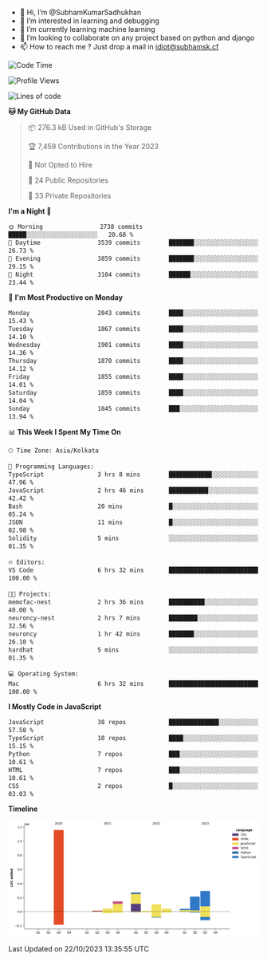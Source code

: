 - 👋 Hi, I’m @SubhamKumarSadhukhan
- 👀 I’m interested in learning and debugging
- 🌱 I’m currently learning machine learning
- 💞️ I’m looking to collaborate on any project based on python and django
- 📫 How to reach me ?
      Just drop a mail in idiot@subhamsk.cf

<!---
SubhamKumarSadhukhan/SubhamKumarSadhukhan is a ✨ special ✨ repository because its `README.md` (this file) appears on your GitHub profile.
You can click the Preview link to take a look at your changes.
--->


<!--START_SECTION:waka-->
![Code Time](http://img.shields.io/badge/Code%20Time-1%2C597%20hrs%2045%20mins-blue)

![Profile Views](http://img.shields.io/badge/Profile%20Views-1-blue)

![Lines of code](https://img.shields.io/badge/From%20Hello%20World%20I%27ve%20Written-2.3%20million%20lines%20of%20code-blue)

**🐱 My GitHub Data** 

> 📦 276.3 kB Used in GitHub's Storage 
 > 
> 🏆 7,459 Contributions in the Year 2023
 > 
> 🚫 Not Opted to Hire
 > 
> 📜 24 Public Repositories 
 > 
> 🔑 33 Private Repositories 
 > 
**I'm a Night 🦉** 

```text
🌞 Morning                2738 commits        █████░░░░░░░░░░░░░░░░░░░░   20.68 % 
🌆 Daytime                3539 commits        ███████░░░░░░░░░░░░░░░░░░   26.73 % 
🌃 Evening                3859 commits        ███████░░░░░░░░░░░░░░░░░░   29.15 % 
🌙 Night                  3104 commits        ██████░░░░░░░░░░░░░░░░░░░   23.44 % 
```
📅 **I'm Most Productive on Monday** 

```text
Monday                   2043 commits        ████░░░░░░░░░░░░░░░░░░░░░   15.43 % 
Tuesday                  1867 commits        ████░░░░░░░░░░░░░░░░░░░░░   14.10 % 
Wednesday                1901 commits        ████░░░░░░░░░░░░░░░░░░░░░   14.36 % 
Thursday                 1870 commits        ████░░░░░░░░░░░░░░░░░░░░░   14.12 % 
Friday                   1855 commits        ████░░░░░░░░░░░░░░░░░░░░░   14.01 % 
Saturday                 1859 commits        ████░░░░░░░░░░░░░░░░░░░░░   14.04 % 
Sunday                   1845 commits        ███░░░░░░░░░░░░░░░░░░░░░░   13.94 % 
```


📊 **This Week I Spent My Time On** 

```text
🕑︎ Time Zone: Asia/Kolkata

💬 Programming Languages: 
TypeScript               3 hrs 8 mins        ████████████░░░░░░░░░░░░░   47.96 % 
JavaScript               2 hrs 46 mins       ███████████░░░░░░░░░░░░░░   42.42 % 
Bash                     20 mins             █░░░░░░░░░░░░░░░░░░░░░░░░   05.24 % 
JSON                     11 mins             █░░░░░░░░░░░░░░░░░░░░░░░░   02.98 % 
Solidity                 5 mins              ░░░░░░░░░░░░░░░░░░░░░░░░░   01.35 % 

🔥 Editors: 
VS Code                  6 hrs 32 mins       █████████████████████████   100.00 % 

🐱‍💻 Projects: 
memofac-nest             2 hrs 36 mins       ██████████░░░░░░░░░░░░░░░   40.00 % 
neuroncy-nest            2 hrs 7 mins        ████████░░░░░░░░░░░░░░░░░   32.56 % 
neuroncy                 1 hr 42 mins        ███████░░░░░░░░░░░░░░░░░░   26.10 % 
hardhat                  5 mins              ░░░░░░░░░░░░░░░░░░░░░░░░░   01.35 % 

💻 Operating System: 
Mac                      6 hrs 32 mins       █████████████████████████   100.00 % 
```

**I Mostly Code in JavaScript** 

```text
JavaScript               38 repos            ██████████████░░░░░░░░░░░   57.58 % 
TypeScript               10 repos            ████░░░░░░░░░░░░░░░░░░░░░   15.15 % 
Python                   7 repos             ███░░░░░░░░░░░░░░░░░░░░░░   10.61 % 
HTML                     7 repos             ███░░░░░░░░░░░░░░░░░░░░░░   10.61 % 
CSS                      2 repos             █░░░░░░░░░░░░░░░░░░░░░░░░   03.03 % 
```



**Timeline**

![Lines of Code chart](https://raw.githubusercontent.com/SubhamKumarSadhukhan/SubhamKumarSadhukhan/main/assets/bar_graph.png)


 Last Updated on 22/10/2023 13:35:55 UTC
<!--END_SECTION:waka-->
